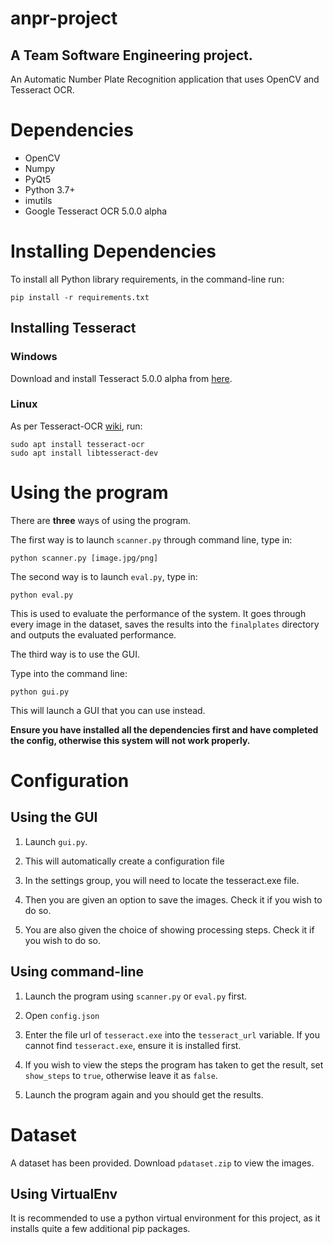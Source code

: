 
# anpr-project
## A Team Software Engineering project. 
An Automatic Number Plate Recognition application that uses OpenCV and Tesseract OCR.

# Dependencies

- OpenCV
- Numpy
- PyQt5
- Python 3.7+
- imutils
- Google Tesseract OCR 5.0.0 alpha


# Installing Dependencies

To install all Python library requirements, in the command-line run:

    pip install -r requirements.txt

## Installing Tesseract

### Windows 

Download and install Tesseract 5.0.0 alpha from [here](https://github.com/UB-Mannheim/tesseract/wiki). 

### Linux 

As per Tesseract-OCR [wiki](https://github.com/tesseract-ocr/tesseract/wiki), run:
    
    sudo apt install tesseract-ocr
    sudo apt install libtesseract-dev

# Using the program
There are **three** ways of using the program.

The first way is to launch `scanner.py` through command line, type in:

    python scanner.py [image.jpg/png]

The second way is to launch `eval.py`, type in: 
    
    python eval.py

This is used to evaluate the performance of the system. It goes through every image in the dataset, saves the results into the `finalplates` directory and outputs the evaluated performance.

The third way is to use the GUI.

Type into the command line: 

    python gui.py

This will launch a GUI that you can use instead.

**__Ensure you have installed all the dependencies first and have completed the config, otherwise this system will not work properly.__**

# Configuration

## Using the GUI
1. Launch `gui.py`.

2. This will automatically create a configuration file

3. In the settings group, you will need to locate the tesseract.exe file.

4. Then you are given an option to save the images. Check it if you wish to do so.

5. You are also given the choice of showing processing steps. Check it if you wish to do so.


## Using command-line

1. Launch the program using `scanner.py` or `eval.py` first.

2. Open `config.json` 

3. Enter the file url of `tesseract.exe` into the `tesseract_url` variable. If you cannot find `tesseract.exe`, ensure it is installed first.  

4. If you wish to view the steps the program has taken to get the result, set `show_steps` to `true`, otherwise leave it as `false`.

5. Launch the program again and you should get the results. 

# Dataset
A dataset has been provided. Download `pdataset.zip` to view the images.

## Using VirtualEnv
It is recommended to use a python virtual environment for this project, as it installs quite a few additional pip packages.
